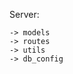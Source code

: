 <!-- Go Stucture -->

Server:

    -> models
    -> routes
    -> utils
    -> db_config

<!-- React Structure -->
